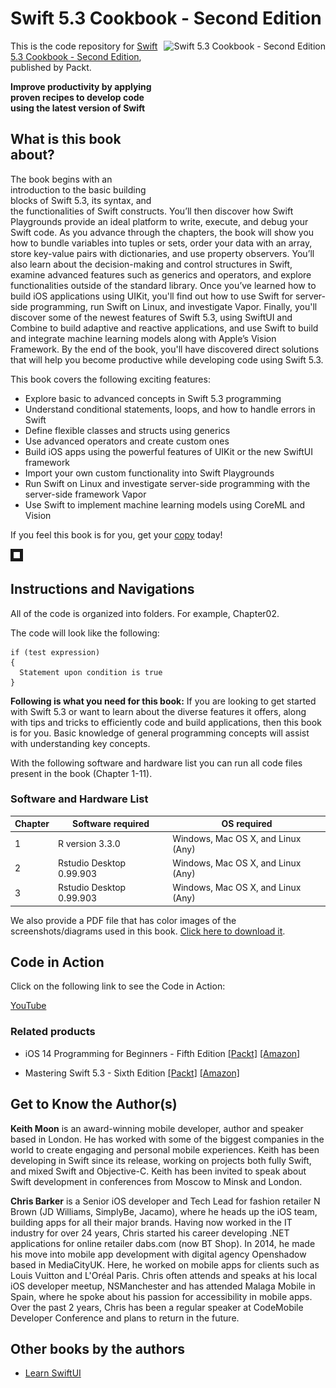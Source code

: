 # Swift 5.3 Cookbook - Second Edition

<a href="https://www.packtpub.com/product/swift-5-3-cookbook-second-edition/9781839211195"><img src="https://static.packt-cdn.com/products/9781839211195/cover/smaller" alt="Swift 5.3 Cookbook - Second Edition" height="256px" align="right"></a>

This is the code repository for [Swift 5.3 Cookbook - Second Edition](https://www.packtpub.com/product/swift-5-3-cookbook-second-edition/9781839211195), published by Packt.

**Improve productivity by applying proven recipes to develop code using the latest version of Swift**

## What is this book about?
The book begins with an introduction to the basic building blocks of Swift 5.3, its syntax, and the functionalities of Swift constructs. You’ll then discover how Swift Playgrounds provide an ideal platform to write, execute, and debug your Swift code. As you advance through the chapters, the book will show you how to bundle variables into tuples or sets, order your data with an array, store key-value pairs with dictionaries, and use property observers. You’ll also learn about the decision-making and control structures in Swift, examine advanced features such as generics and operators, and explore functionalities outside of the standard library. Once you’ve learned how to build iOS applications using UIKit, you'll find out how to use Swift for server-side programming, run Swift on Linux, and investigate Vapor. Finally, you'll discover some of the newest features of Swift 5.3, using SwiftUI and Combine to build adaptive and reactive applications, and use Swift to build and integrate machine learning models along with Apple’s Vision Framework. By the end of the book, you'll have discovered direct solutions that will help you become productive while developing code using Swift 5.3.

This book covers the following exciting features: 
* Explore basic to advanced concepts in Swift 5.3 programming
* Understand conditional statements, loops, and how to handle errors in Swift
* Define flexible classes and structs using generics
* Use advanced operators and create custom ones
* Build iOS apps using the powerful features of UIKit or the new SwiftUI framework
* Import your own custom functionality into Swift Playgrounds
* Run Swift on Linux and investigate server-side programming with the server-side framework Vapor
* Use Swift to implement machine learning models using CoreML and Vision

If you feel this book is for you, get your [copy](https://www.amazon.com/dp/1839211199) today!

<a href="https://www.packtpub.com/?utm_source=github&utm_medium=banner&utm_campaign=GitHubBanner"><img src="https://raw.githubusercontent.com/PacktPublishing/GitHub/master/GitHub.png" alt="https://www.packtpub.com/" border="5" /></a>

## Instructions and Navigations
All of the code is organized into folders. For example, Chapter02.

The code will look like the following:
```
if (test expression)
{
  Statement upon condition is true
}
```

**Following is what you need for this book:**
If you are looking to get started with Swift 5.3 or want to learn about the diverse features it offers, along with tips and tricks to efficiently code and build applications, then this book is for you. Basic knowledge of general programming concepts will assist with understanding key concepts.

With the following software and hardware list you can run all code files present in the book (Chapter 1-11).

### Software and Hardware List

| Chapter  | Software required                   | OS required                        |
| -------- | ------------------------------------| -----------------------------------|
| 1        | R version 3.3.0                     | Windows, Mac OS X, and Linux (Any) |
| 2        | Rstudio Desktop 0.99.903            | Windows, Mac OS X, and Linux (Any) |
| 3        | Rstudio Desktop 0.99.903            | Windows, Mac OS X, and Linux (Any) |

We also provide a PDF file that has color images of the screenshots/diagrams used in this book. [Click here to download it](https://static.packt-cdn.com/downloads/9781839211195_ColorImages.pdf).

## Code in Action

Click on the following link to see the Code in Action:

[YouTube](https://www.youtube.com/playlist?list=PLeLcvrwLe186eWt1fYCxFx2iI5EKzxn27)

### Related products <Other books you may enjoy>
* iOS 14 Programming for Beginners - Fifth Edition [[Packt]](https://www.packtpub.com/product/ios-14-programming-for-beginners-fifth-edition/9781800209749) [[Amazon]](https://www.amazon.com/dp/1800209746)

* Mastering Swift 5.3 - Sixth Edition [[Packt]](https://www.packtpub.com/product/mastering-swift-5-3-sixth-edition/9781800562158) [[Amazon]](https://www.amazon.com/dp/1800562152)

## Get to Know the Author(s)
**Keith Moon**
is an award-winning mobile developer, author and speaker based in London. He has worked with some of the biggest companies in the world to create engaging and personal mobile experiences. Keith has been developing in Swift since its release, working on projects both fully Swift, and mixed Swift and Objective-C. Keith has been invited to speak about Swift development in conferences from Moscow to Minsk and London.

**Chris Barker**
is a Senior iOS developer and Tech Lead for fashion retailer N Brown (JD Williams, SimplyBe, Jacamo), where he heads up the iOS team, building apps for all their major brands. Having now worked in the IT industry for over 24 years, Chris started his career developing .NET applications for online retailer dabs.com (now BT Shop).
In 2014, he made his move into mobile app development with digital agency Openshadow based in MediaCityUK. Here, he worked on mobile apps for clients such as Louis Vuitton and L'Oréal Paris. Chris often attends and speaks at his local iOS developer meetup, NSManchester and has attended Malaga Mobile in Spain, where he spoke about his passion for accessibility in mobile apps. Over the past 2 years, Chris has been a regular speaker at CodeMobile Developer Conference and plans to return in the future.


## Other books by the authors
* [Learn SwiftUI](https://www.packtpub.com/product/learn-swiftui/9781839215421)
